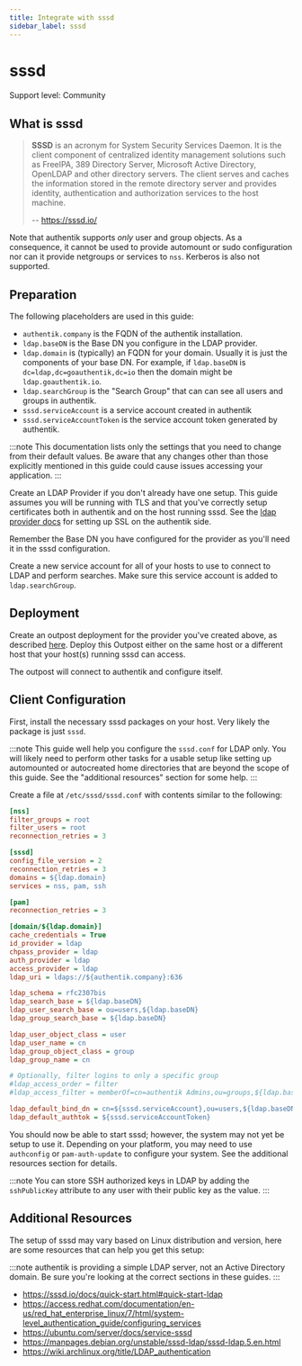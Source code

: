 ```yaml
---
title: Integrate with sssd
sidebar_label: sssd
---
```


# sssd

<span class="badge badge--secondary">Support level: Community</span>

## What is sssd

> **SSSD** is an acronym for System Security Services Daemon. It is the client component of centralized identity management solutions such as FreeIPA, 389 Directory Server, Microsoft Active Directory, OpenLDAP and other directory servers. The client serves and caches the information stored in the remote directory server and provides identity, authentication and authorization services to the host machine.
>
> -- https://sssd.io/

Note that authentik supports _only_ user and group objects. As
a consequence, it cannot be used to provide automount or sudo
configuration nor can it provide netgroups or services to `nss`.
Kerberos is also not supported.

## Preparation

The following placeholders are used in this guide:

- `authentik.company` is the FQDN of the authentik installation.
- `ldap.baseDN` is the Base DN you configure in the LDAP provider.
- `ldap.domain` is (typically) an FQDN for your domain. Usually
  it is just the components of your base DN. For example, if
  `ldap.baseDN` is `dc=ldap,dc=goauthentik,dc=io` then the domain
  might be `ldap.goauthentik.io`.
- `ldap.searchGroup` is the "Search Group" that can can see all
  users and groups in authentik.
- `sssd.serviceAccount` is a service account created in authentik
- `sssd.serviceAccountToken` is the service account token generated
  by authentik.

:::note
This documentation lists only the settings that you need to change from their default values. Be aware that any changes other than those explicitly mentioned in this guide could cause issues accessing your application.
:::

Create an LDAP Provider if you don't already have one setup.
This guide assumes you will be running with TLS and that you've
correctly setup certificates both in authentik and on the host
running sssd. See the [ldap provider docs](https://docs.goauthentik.io/docs/add-secure-apps/providers/ldap) for setting up SSL on the authentik side.

Remember the Base DN you have configured for the provider as you'll
need it in the sssd configuration.

Create a new service account for all of your hosts to use to connect
to LDAP and perform searches. Make sure this service account is added
to `ldap.searchGroup`.

## Deployment

Create an outpost deployment for the provider you've created above, as described [here](https://docs.goauthentik.io/add-secure-apps/outposts). Deploy this Outpost either on the same host or a different host that your
host(s) running sssd can access.

The outpost will connect to authentik and configure itself.

## Client Configuration

First, install the necessary sssd packages on your host. Very likely
the package is just `sssd`.

:::note
This guide well help you configure the `sssd.conf` for LDAP only. You
will likely need to perform other tasks for a usable setup
like setting up automounted or autocreated home directories that
are beyond the scope of this guide. See the "additional resources"
section for some help.
:::

Create a file at `/etc/sssd/sssd.conf` with contents similar to
the following:

```ini
[nss]
filter_groups = root
filter_users = root
reconnection_retries = 3

[sssd]
config_file_version = 2
reconnection_retries = 3
domains = ${ldap.domain}
services = nss, pam, ssh

[pam]
reconnection_retries = 3

[domain/${ldap.domain}]
cache_credentials = True
id_provider = ldap
chpass_provider = ldap
auth_provider = ldap
access_provider = ldap
ldap_uri = ldaps://${authentik.company}:636

ldap_schema = rfc2307bis
ldap_search_base = ${ldap.baseDN}
ldap_user_search_base = ou=users,${ldap.baseDN}
ldap_group_search_base = ${ldap.baseDN}

ldap_user_object_class = user
ldap_user_name = cn
ldap_group_object_class = group
ldap_group_name = cn

# Optionally, filter logins to only a specific group
#ldap_access_order = filter
#ldap_access_filter = memberOf=cn=authentik Admins,ou=groups,${ldap.baseDN}

ldap_default_bind_dn = cn=${sssd.serviceAccount},ou=users,${ldap.baseDN}
ldap_default_authtok = ${sssd.serviceAccountToken}
```

You should now be able to start sssd; however, the system may not
yet be setup to use it. Depending on your platform, you may need to
use `authconfig` or `pam-auth-update` to configure your system. See
the additional resources section for details.

:::note
You can store SSH authorized keys in LDAP by adding the
`sshPublicKey` attribute to any user with their public key as
the value.
:::

## Additional Resources

The setup of sssd may vary based on Linux distribution and version,
here are some resources that can help you get this setup:

:::note
authentik is providing a simple LDAP server, not an Active Directory
domain. Be sure you're looking at the correct sections in these guides.
:::

- https://sssd.io/docs/quick-start.html#quick-start-ldap
- https://access.redhat.com/documentation/en-us/red_hat_enterprise_linux/7/html/system-level_authentication_guide/configuring_services
- https://ubuntu.com/server/docs/service-sssd
- https://manpages.debian.org/unstable/sssd-ldap/sssd-ldap.5.en.html
- https://wiki.archlinux.org/title/LDAP_authentication
